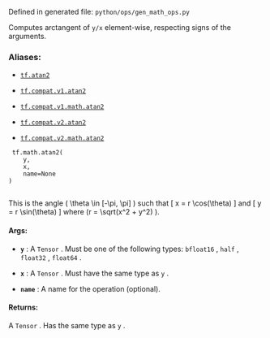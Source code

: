 

Defined in generated file:  `python/ops/gen_math_ops.py` 

Computes arctangent of  `y/x`  element-wise, respecting signs of the arguments.



### Aliases:

- [ `tf.atan2` ](/api_docs/python/tf/math/atan2)

- [ `tf.compat.v1.atan2` ](/api_docs/python/tf/math/atan2)

- [ `tf.compat.v1.math.atan2` ](/api_docs/python/tf/math/atan2)

- [ `tf.compat.v2.atan2` ](/api_docs/python/tf/math/atan2)

- [ `tf.compat.v2.math.atan2` ](/api_docs/python/tf/math/atan2)



```
 tf.math.atan2(
    y,
    x,
    name=None
)
 
```

This is the angle ( \theta \in [-\pi, \pi] ) such that
[ x = r \cos(\theta) ]
and
[ y = r \sin(\theta) ]
where (r = \sqrt(x^2 + y^2) ).



#### Args:

- **`y`** : A  `Tensor` . Must be one of the following types:  `bfloat16` ,  `half` ,  `float32` ,  `float64` .

- **`x`** : A  `Tensor` . Must have the same type as  `y` .

- **`name`** : A name for the operation (optional).



#### Returns:
A  `Tensor` . Has the same type as  `y` .

